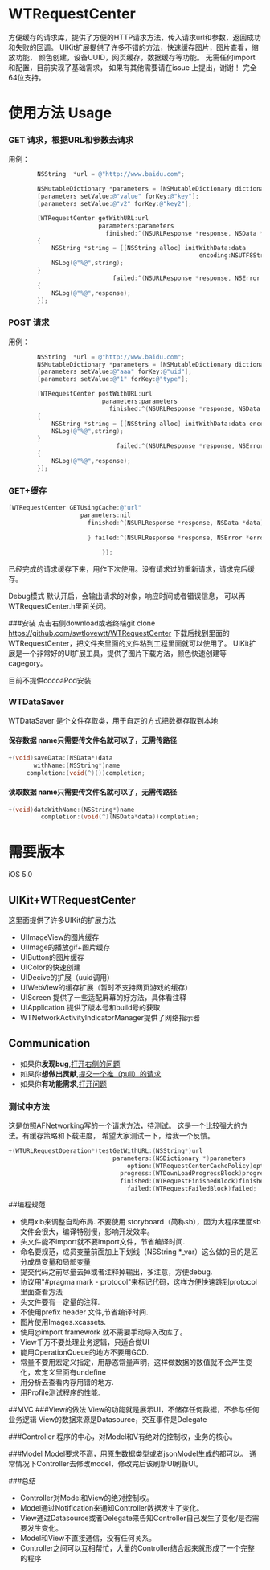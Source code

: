 WTRequestCenter
===============


方便缓存的请求库，提供了方便的HTTP请求方法，传入请求url和参数，返回成功和失败的回调。
UIKit扩展提供了许多不错的方法，快速缓存图片，图片查看，缩放功能，
颜色创建，设备UUID，网页缓存，数据缓存等功能。
无需任何import和配置，目前实现了基础需求，
如果有其他需要请在issue 上提出，谢谢！
完全64位支持。


使用方法 Usage
===============
### GET 请求，根据URL和参数去请求

用例：

```objective-c
        NSString  *url = @"http://www.baidu.com";

        NSMutableDictionary *parameters = [NSMutableDictionary dictionary];
        [parameters setValue:@"value" forKey:@"key"];
        [parameters setValue:@"v2" forKey:@"key2"];

        [WTRequestCenter getWithURL:url
                         parameters:parameters
                           finished:^(NSURLResponse *response, NSData *data)
        {
            NSString *string = [[NSString alloc] initWithData:data
                                                     encoding:NSUTF8StringEncoding];
            NSLog(@"%@",string);
        }
                             failed:^(NSURLResponse *response, NSError *error)
        {
            NSLog(@"%@",response);
        }];
```


### POST 请求

用例：
```objective-c
        NSString  *url = @"http://www.baidu.com";
        NSMutableDictionary *parameters = [NSMutableDictionary dictionary];
        [parameters setValue:@"aaa" forKey:@"uid"];
        [parameters setValue:@"1" forKey:@"type"];

        [WTRequestCenter postWithURL:url
                          parameters:parameters
                            finished:^(NSURLResponse *response, NSData *data)
        {
            NSString *string = [[NSString alloc] initWithData:data encoding:NSUTF8StringEncoding];
            NSLog(@"%@",string);
        }
                              failed:^(NSURLResponse *response, NSError *error)
        {
            NSLog(@"%@",response);
        }];
```

### GET+缓存
```objective-c
[WTRequestCenter GETUsingCache:@"url"
                    parameters:nil
                      finished:^(NSURLResponse *response, NSData *data) {
                              
                      } failed:^(NSURLResponse *response, NSError *error) {
                              
                          }];
```
已经完成的请求缓存下来，用作下次使用。没有请求过的重新请求，请求完后缓存。


Debug模式
默认开启，会输出请求的对象，响应时间或者错误信息，
可以再WTRequestCenter.h里面关闭。

###安装
点击右侧download或者终端git clone https://github.com/swtlovewtt/WTRequestCenter
下载后找到里面的WTRequestCenter，把文件夹里面的文件粘到工程里面就可以使用了。
UIKit扩展是一个非常好的UI扩展工具，提供了图片下载方法，颜色快速创建等cagegory。

目前不提供cocoaPod安装







### WTDataSaver
WTDataSaver 是个文件存取类，用于自定的方式把数据存取到本地

#### 保存数据  name只需要传文件名就可以了，无需传路径
```objective-c
+(void)saveData:(NSData*)data
       withName:(NSString*)name
     completion:(void(^)())completion;
```

#### 读取数据 name只需要传文件名就可以了，无需传路径
```objective-c
+(void)dataWithName:(NSString*)name
         completion:(void(^)(NSData*data))completion;
```





需要版本  
===============
iOS 5.0


##  UIKit+WTRequestCenter
这里面提供了许多UIKit的扩展方法
- UIImageView的图片缓存
- UIImage的播放gif+图片缓存
- UIButton的图片缓存
- UIColor的快速创建
- UIDecive的扩展（uuid调用）
- UIWebView的缓存扩展（暂时不支持网页游戏的缓存）
- UIScreen 提供了一些适配屏幕的好方法，具体看注释
- UIApplication 提供了版本号和build号的获取
- WTNetworkActivityIndicatorManager提供了网络指示器

## Communication  
- 如果你**发现bug**,<a href="https://github.com/swtlovewtt/WTRequestCenter/issues">打开右侧的问题</a>
- 如果你**想做出贡献**,<a href="https://github.com/swtlovewtt/WTRequestCenter/pulls">提交一个推（pull）的请求</a>
- 如果你**有功能需求**,<a href="https://github.com/swtlovewtt/WTRequestCenter/issues">打开问题</a>




###  测试中方法


这是仿照AFNetworking写的一个请求方法，待测试。
这是一个比较强大的方法。有缓存策略和下载进度，
希望大家测试一下，给我一个反馈。

```objective-c
+(WTURLRequestOperation*)testGetWithURL:(NSString*)url
                             parameters:(NSDictionary *)parameters
                                 option:(WTRequestCenterCachePolicy)option
                               progress:(WTDownLoadProgressBlock)progress
                               finished:(WTRequestFinishedBlock)finished
                                 failed:(WTRequestFailedBlock)failed;
```



##编程规范
- 使用xib来调整自动布局.  不要使用 storyboard（简称sb），因为大程序里面sb文件会很大，编译特别慢，影响开发效率。
- 头文件能不import就不要import文件，节省编译时间.
- 命名要规范，成员变量前面加上下划线（NSString *_var）这么做的目的是区分成员变量和局部变量
- 提交代码之前尽量去掉或者注释掉输出，多注意，方便debug.
- 协议用"#pragma mark - protocol"来标记代码，这样方便快速跳到protocol里面查看方法
- 头文件要有一定量的注释.
- 不使用prefix header 文件,节省编译时间.
- 图片使用Images.xcassets.
- 使用@import framework 就不需要手动导入改库了。
- View千万不要处理业务逻辑，只适合做UI
- 能用OperationQueue的地方不要用GCD.
- 常量不要用宏定义指定，用静态常量声明，这样做数据的数值就不会产生变化，宏定义里面有undefine
- 用分析去查看内存用错的地方.
- 用Profile测试程序的性能.


##MVC
###View的做法
View的功能就是展示UI，不储存任何数据，不参与任何业务逻辑
View的数据来源是Datasource，交互事件是Delegate

###Controller
程序的中心，对Model和V有绝对的控制权，业务的核心。

###Model
Model要求不高，用原生数据类型或者jsonModel生成的都可以。
通常情况下Controller去修改model，修改完后该刷新UI刷新UI。


###总结
 - Controller对Model和View的绝对控制权。
 - Model通过Notification来通知Controller数据发生了变化。
 - View通过Datasource或者Delegate来告知Controller自己发生了变化/是否需要发生变化。
 - Model和View不直接通信，没有任何关系。
 - Controller之间可以互相帮忙，大量的Controller结合起来就形成了一个完整的程序

